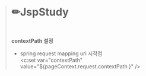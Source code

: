 > # ✏JspStudy
>
> <br>
>
> **contextPath 설정** <br>
> - spring request mapping uri 시작점 <br>
> <c:set var="contextPath" value="${pageContext.request.contextPath }" />
> ## **<script>**
>
> HTML을 읽는 과정에 스크립트를 만나면 중단 시점이 생기고, 그 만큼 화면에 표시되는 것이 지연됨. 그리고 DOM 트리가 생성되기 전에 자바스크립트가 생성되지도 않은 DOM의 조작을 시도 할 수 있음. 보안을 위해서 JS파일을 바깥쪽으로 빼지만 일반적으로는 자바스크립트는 재사용이 안되기 때문에 **body태그 내 최하단에 위치**시킨다.
> ### a태그 or input type=”button”일 때 submit하는 법
>
> ```html
> <form action="action.jsp" id="frm">
>		<div><input type="button" onclick="document.getElementById('frm').submit();" 
>          value="전송">
>			<a href="#" onclick="document.getElementById('frm').submit();">
>			전송 </a>
>		</div>
>	</form>
> ```
>
> - form의 id를 가져와서 submit한다.
> ## iframe
>
> **다른 HTML 페이지를 현재 페이지에 포함**시키는 중첩된 브라우저로 iframe 요소를 이용하면 해당 웹 페이지 안에 어떠한 제한 없이 **다른 페이지를 불러와서 삽입** 할 수 있다.
> ### foreach **varStatus**속성
> 
> ```html
> <c:foreach> 태그 상태 속성 입니다.
> 
> 속성을 이용해서 제어하면 좀더 쉽게 제어할수있습니다.
> 
> <c:foreach items=”${items}” var=”item” varStatus=”status”>
> 
> ${status.current}<br/>      <!– 현재 아이템 –>
> 
> ${status.index}<br/>        <!– 0부터의 순서 –>
> 
> ${status.count}<br/>        <!– 1부터의 순서 –>
> 
> ${status.first}<br/>          <!– 현재 루프가 처음인지 반환 –>
> 
> ${status.last}<br/>           <!– 현재 루프가 마지막인지 반환 –> 
> 
> ${status.begin}<br/>        <!– 시작값 –>
> 
> ${status.end}<br/>           <!– 끝값 –>
> 
> ${status.step}<br/>          <!– 증가값 –>
> 
> < /c:forEach>
> 
> EX) items = [0,1,2,3,4,5]
> 
> <c:foreach items=”${items}” var=”item” varStatus=”status”>
> 
> ${status.current}<br/>      <!– 현재 아이템 –>
> 
> ${status.index}<br/>         0,1,2,3,4,5
> 
> ${status.count}<br/>        1,2,3,4,5,6
> 
> ${status.first}<br/>           index == 0일 때 true
> 
> ${status.last}<br/>           index == 5일 때 true
> 
> ${status.begin}<br/>        <!– 시작값 –>
> 
> ${status.end}<br/>          <!– 끝값 –>
> 
> ${status.step}<br/>         <!– 증가값 –>
> 
> < /c:forEach>
> 
> ```
